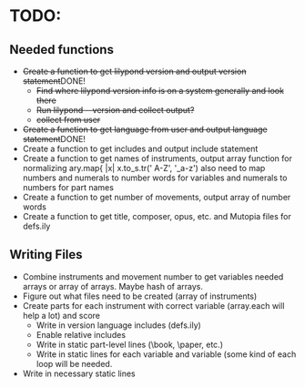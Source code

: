 # TODO:

## Needed functions
* ~~Create a function to get lilypond version and output version statement~~DONE!
    * ~~Find where lilypond version info is on a system generally and look there~~
    * ~~Run lilypond --version and collect output?~~
    * ~~collect from user~~ 
* ~~Create a function to get language from user and output language
  statement~~DONE!
* Create a function to get includes and output include statement 
* Create a function to get names of instruments, output array
    function for normalizing ary.map{ |x| x.to_s.tr(' A-Z', '_a-z')
    also need to map numbers and numerals to number words for variables and
      numerals to numbers for part names
* Create a function to get number of movements, output array of number words
* Create a function to get title, composer, opus, etc. and Mutopia files for defs.ily

## Writing Files
* Combine instruments and movement number to get variables needed arrays or
  array of arrays. Maybe hash of arrays.
* Figure out what files need to be created (array of instruments)
* Create parts for each instrument with correct variable (array.each will help
  a lot) and score
    * Write in version language includes (defs.ily)
    * Enable relative includes
    * Write in static part-level lines (\book, \paper, etc.)
    * Write in static lines for each variable and variable (some kind of each
    loop will be needed.
* Write in necessary static lines
  
